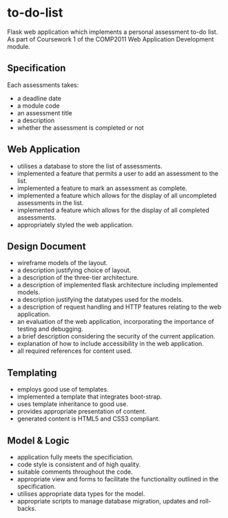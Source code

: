 # to-do-list

Flask web application which implements a personal assessment to-do list.
As part of Coursework 1 of the COMP2011 Web Application Development module.

## Specification

Each assessments takes:

- a deadline date
- a module code
- an assessment title
- a description
- whether the assessment is completed or not

## Web Application

- utilises a database to store the list of assessments.
- implemented a feature that permits a user to add an assessment to the list.
- implemented a feature to mark an assessment as complete.
- implemented a feature which allows for the display of all uncompleted assessments in the list.
- implemented a feature which allows for the display of all completed assessments.
- appropriately styled the web application.

## Design Document

- wireframe models of the layout.
- a description justifying choice of layout.
- a description of the three-tier architecture.
- a description of implemented flask architecture including implemented models.
- a description justifying the datatypes used for the models.
- a description of request handling and HTTP features relating to the web application.
- an evaluation of the web application, incorporating the importance of testing and debugging.
- a brief description considering the security of the current application.
- explanation of how to include accessibility in the web application.
- all required references for content used.

## Templating

- employs good use of templates.
- implemented a template that integrates boot-strap.
- uses template inheritance to good use.
- provides appropriate presentation of content.
- generated content is HTML5 and CSS3 compliant.

## Model & Logic

- application fully meets the specificiation.
- code style is consistent and of high quality.
- suitable comments throughout the code.
- appropriate view and forms to facilitate the functionality outlined in the specification.
- utilises appropriate data types for the model.
- appropriate scripts to manage database migration, updates and roll-backs.
